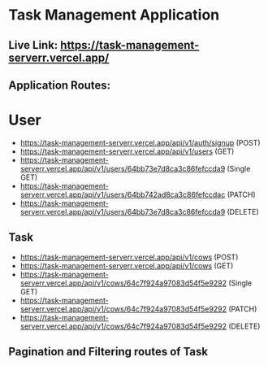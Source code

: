 # Task Management Application

## Live Link: https://task-management-serverr.vercel.app/

## Application Routes:

# User

- https://task-management-serverr.vercel.app/api/v1/auth/signup (POST)
- https://task-management-serverr.vercel.app/api/v1/users (GET)
- https://task-management-serverr.vercel.app/api/v1/users/64bb73e7d8ca3c86fefccda9 (Single GET)
- https://task-management-serverr.vercel.app/api/v1/users/64bb742ad8ca3c86fefccdac (PATCH)
- https://task-management-serverr.vercel.app/api/v1/users/64bb73e7d8ca3c86fefccda9 (DELETE)

## Task

- https://task-management-serverr.vercel.app/api/v1/cows (POST)
- https://task-management-serverr.vercel.app/api/v1/cows (GET)
- https://task-management-serverr.vercel.app/api/v1/cows/64c7f924a97083d54f5e9292 (Single GET)
- https://task-management-serverr.vercel.app/api/v1/cows/64c7f924a97083d54f5e9292 (PATCH)
- https://task-management-serverr.vercel.app/api/v1/cows/64c7f924a97083d54f5e9292 (DELETE)

## Pagination and Filtering routes of Task
